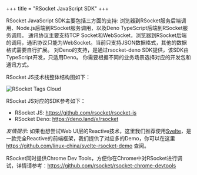 +++
title = "RSocket JavaScript SDK"
+++

RSocket JavaScript SDK主要包括三方面的支持: 浏览器到RSocket服务后端调用、Node.js后端到RSocket服务调用，以及Deno TypeScript后端到RSocket服务调用。
通讯协议主要支持TCP Socket和WebSocket，浏览器到RSocket后端的调用，通讯协议只能为WebSocket。当前只支持JSON数据格式，其他的数据格式需要自行扩展。
对Deno的支持，是通过rsocket-deno SDK提供，该SDK由TypeScript开发，只适用Deno。
你需要根据不同的业务场景选择对应的开发包和通讯方式。

RSocket JS技术栈整体结构图如下：

![RSocket Tags Cloud](/images/language/rsocket-js-stack.png)

RSocket JS对应的SDK参考如下：

* RSocket JS: https://github.com/rsocket/rsocket-js
* RSocket Deno: https://deno.land/x/rsocket

*友情提示:*  如果也想尝试Web UI层的Reactive技术，这里我们推荐使用[Svelte](https://svelte.dev/)，是一款完全Reactive的前端框架，我们提供了对应多的Demo，你可以在这里 https://github.com/linux-china/svelte-rsocket-demo 查阅。

RSocket同时提供Chrome Dev Tools，方便你在Chrome中对RSocket进行调试，详情请参考：https://github.com/rsocket/rsocket-chrome-devtools
